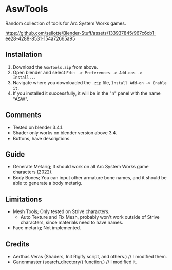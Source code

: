 # AswTools

Random collection of tools for Arc System Works games.

https://github.com/seilotte/Blender-Stuff/assets/133937845/967c6cb1-ee28-4288-8531-154a72665a95

## Installation
1. Download the `AswTools.zip` from above.
1. Open blender and select `Edit -> Preferences -> Add-ons -> Install... `
1. Navigate where you downloaded the `.zip` file, `Install Add-on -> Enable it`.
1. If you installed it successfully, it will be in the "n" panel with the name "ASW".

## Comments
- Tested on blender 3.4.1.
- Shader only works on blender version above 3.4.
- Buttons, have descriptions.

## Guide
- Generate Metarig; It should work on all Arc System Works game characters (2022).
- Body Bones; You can input other armature bone names, and it should be able to generate a body metarig.

## Limitations
- Mesh Tools; Only tested on Strive characters.
    - Auto Texture and Fix Mesh, probably won't work outside of Strive characters, since materials need to have names.
- Face metarig; Not implemented.

## Credits
- Aerthas Veras (Shaders, Init Rigify script, and others.) // I modified them.
- Ganonmaster (search_directory() function.) // I modified it.
